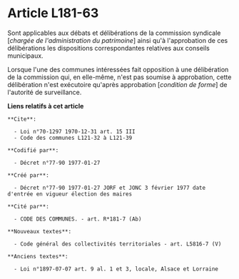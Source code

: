# Article L181-63

Sont applicables aux débats et délibérations de la commission syndicale [*chargée de l'administration du patrimoine*] ainsi
qu'à l'approbation de ces délibérations les dispositions correspondantes relatives aux conseils municipaux. 

Lorsque l'une des communes intéressées fait opposition à une délibération de la commission qui, en elle-même, n'est pas
soumise à approbation, cette délibération n'est exécutoire qu'après approbation [*condition de forme*] de l'autorité de
surveillance.

**Liens relatifs à cet article**

	**Cite**:

	  - Loi n°70-1297 1970-12-31 art. 15 III
	  - Code des communes L121-32 à L121-39

	**Codifié par**:

	  - Décret n°77-90 1977-01-27

	**Créé par**:

	  - Décret n°77-90 1977-01-27 JORF et JONC 3 février 1977 date d'entrée en vigueur élection des maires

	**Cité par**:

	  - CODE DES COMMUNES. - art. R*181-7 (Ab)

	**Nouveaux textes**:

	  - Code général des collectivités territoriales - art. L5816-7 (V)

	**Anciens textes**:

	  - Loi n°1897-07-07 art. 9 al. 1 et 3, locale, Alsace et Lorraine
